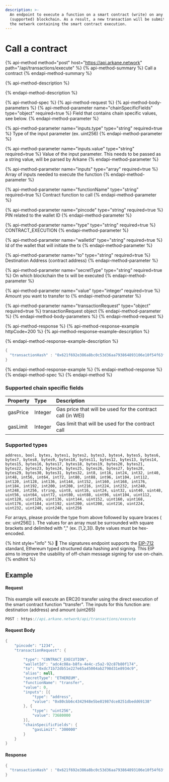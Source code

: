 ```yaml
---
description: >-
  An endpoint to execute a function on a smart contract (write) on any
  (supported) blockchain. As a result, a new transaction will be submitted to
  the network containing the smart contract execution.
---
```


# Call a contract

{% api-method method="post" host="https://api.arkane.network" path="/api/transactions/execute" %}
{% api-method-summary %}
Call a contract
{% endapi-method-summary %}

{% api-method-description %}

{% endapi-method-description %}

{% api-method-spec %}
{% api-method-request %}
{% api-method-body-parameters %}
{% api-method-parameter name="chainSpecificFields" type="object" required=true %}
Field that contains chain specific values,  see below.
{% endapi-method-parameter %}

{% api-method-parameter name="inputs.type" type="string" required=true %}
Type of the input parameter \(ex. uint256\)
{% endapi-method-parameter %}

{% api-method-parameter name="inputs.value" type="string" required=true %}
Value of the input parameter. This needs to be passed as a string value, will be parsed by Arkane
{% endapi-method-parameter %}

{% api-method-parameter name="inputs" type="array" required=true %}
Array of inputs needed to execute the function
{% endapi-method-parameter %}

{% api-method-parameter name="functionName" type="string" required=true %}
Contract function to call
{% endapi-method-parameter %}

{% api-method-parameter name="pincode" type="string" required=true %}
PIN related to the wallet ID
{% endapi-method-parameter %}

{% api-method-parameter name="type" type="string" required=true %}
CONTRACT\_EXECUTION
{% endapi-method-parameter %}

{% api-method-parameter name="walletId" type="string" required=true %}
Id of the wallet that will initiate the tx
{% endapi-method-parameter %}

{% api-method-parameter name="to" type="string" required=true %}
Destination Address \(contract address\)
{% endapi-method-parameter %}

{% api-method-parameter name="secretType" type="string" required=true %}
On which blockchain the tx will be executed
{% endapi-method-parameter %}

{% api-method-parameter name="value" type="integer" required=true %}
Amount you want to transfer to
{% endapi-method-parameter %}

{% api-method-parameter name="transactionRequest" type="object" required=true %}
transactionRequest object
{% endapi-method-parameter %}
{% endapi-method-body-parameters %}
{% endapi-method-request %}

{% api-method-response %}
{% api-method-response-example httpCode=200 %}
{% api-method-response-example-description %}

{% endapi-method-response-example-description %}

```java
{
  "transactionHash" : "0x621f692e386a8bc0c53d36aa793864893106e10f54f63fa9c063e24ad975d907"
}
```
{% endapi-method-response-example %}
{% endapi-method-response %}
{% endapi-method-spec %}
{% endapi-method %}

### Supported chain specific fields

| Property | Type | Description |
| :--- | :--- | :--- |
| gasPrice | Integer | Gas price that will be used for the contract call \(in WEI\) |
| gasLimit | Integer | Gas limit that will be used for the contract call |

### Supported types

`address, bool, bytes, bytes1, bytes2, bytes3, bytes4, bytes5, bytes6, bytes7, bytes8, bytes9, bytes10, bytes11, bytes12, bytes13, bytes14, bytes15, bytes16, bytes17, bytes18, bytes19, bytes20, bytes21, bytes22, bytes23, bytes24, bytes25, bytes26, bytes27, bytes28, bytes29, bytes30, bytes31, bytes32, int8, int16, int24, int32, int40, int48, int56, int64, int72, int80, int88, int96, int104, int112, int120, int128, int136, int144, int152, int160, int168, int176, int184, int192, int200, int208, int216, int224, int232, int240, int248, int256, string, uint8, uint16, uint24, uint32, uint40, uint48, uint56, uint64, uint72, uint80, uint88, uint96, uint104, uint112, uint120, uint128, uint136, uint144, uint152, uint160, uint168, uint176, uint184, uint192, uint200, uint208, uint216, uint224, uint232, uint240, uint248, uint256`

For arrays, please provide the type from above followed by square braces \( ex: uint256\[\] \). The values for an array must be surrounded with square brackets and delimited with "," \(ex. \[1,2,3\]\). Byte values must be hex-encoded.

{% hint style="info" %}
🧙 The signatures endpoint supports the [EIP-712](https://eips.ethereum.org/EIPS/eip-712) standard, Ethereum typed structured data hashing and signing. This EIP aims to improve the usability of off-chain message signing for use on-chain.
{% endhint %}

## Example 

#### Request 

This example will execute an ERC20 transfer using the direct execution of the smart contract function "transfer". The inputs for this function are: destination \(address\) and amount \(uint265\)

```javascript
POST : https://api.arkane.network/api/transactions/execute
```

#### Request Body

```java
{
	"pincode": "1234",
	"transactionRequest": {

		"type": "CONTRACT_EXECUTION",
		"walletId": "adc4c08a-b8fa-4e4c-z5a2-92c87b80f174",
		"to": "0xdc71b72db51e227e65a45004ab2798d31e8934c9",
		"alias": null,
		"secretType": "ETHEREUM",
		"functionName": "transfer",
		"value": 0,
		"inputs": [{
			"type": "address",
			"value": "0x80cbb6c4342948e5be81987dce8251dbedd69138"
		}, {
			"type": "uint256",
			"value": 73680000
		}],
		"chainSpecificFields": {
			"gasLimit": "300000"
		}
	}
}
```

#### Response

```java
{
  "transactionHash" : "0x621f692e386a8bc0c53d36aa793864893106e10f54f63fa9c063e24ad975d907"
}
```



